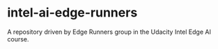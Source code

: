 # intel-ai-edge-runners
A repository driven by Edge Runners group in the Udacity Intel Edge AI course.
